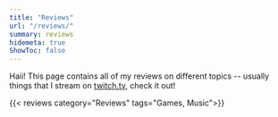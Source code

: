 ```yaml
---
title: "Reviews"
url: "/reviews/"
summary: reviews
hidemeta: true
ShowToc: false
---
```


Haii! This page contains all of my reviews on different topics -- usually things that I stream on [twitch.tv](https://www.twitch.tv/pivnoy_chel), check it out!

{{< reviews category="Reviews" tags="Games, Music">}}    